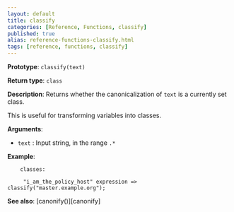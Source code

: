 ```yaml
---
layout: default
title: classify
categories: [Reference, Functions, classify]
published: true
alias: reference-functions-classify.html
tags: [reference, functions, classify]
---
```


**Prototype**: `classify(text)`

**Return type**: `class`

**Description**: Returns whether the canonicalization of `text` is a currently 
set class.

This is useful for transforming variables into classes.

**Arguments**:

* `text` : Input string, in the range `.*`

**Example**:  

```cf3
    classes:

     "i_am_the_policy_host" expression => classify("master.example.org");
```

**See also**: [canonify()][canonify]
